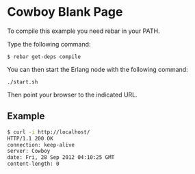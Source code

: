 Cowboy Blank Page
==================

To compile this example you need rebar in your PATH.

Type the following command:
```
$ rebar get-deps compile
```

You can then start the Erlang node with the following command:
```
./start.sh
```

Then point your browser to the indicated URL.

Example
-------

``` bash
$ curl -i http://localhost/
HTTP/1.1 200 OK
connection: keep-alive
server: Cowboy
date: Fri, 28 Sep 2012 04:10:25 GMT
content-length: 0

```
